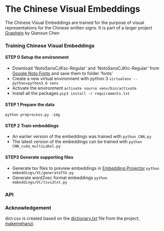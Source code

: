 # The Chinese Visual Embeddings
The Chinese Visual Embeddings are trained for the purpose of visual representations for the Chinese written signs.
It is part of a larger project [Graphein](https://chenqianxun.com/graphein/index.html) by Qianxun Chen

### Training Chinese Visual Embeddings

#### STEP 0 Setup the environment

- Download 'NotoSansCJKsc-Regular' and 'NotoSansCJKtc-Regular' from [Google Noto Fonts](https://www.google.com/get/noto/) and save them to folder 'fonts'
- Create a new virtual environment with python 3 `virtualenv --python=python3.6 venv`
- Activate the environment `activate source venv/bin/activate`
- Install all the packages `pip3 install -r requirements.txt`

#### STEP 1 Prepare the data
`python preprocess.py -img`

#### STEP 2 Train embeddings
- An earlier version of the embeddings was trained with `python CNN.py`
- The latest version of the embeddings can be trained with `python CNN_cuda_multiLabel.py`

#### STEP3 Generate supporting files
- Generate tsv files to preview embeddings in [Embedding Projector](https://projector.tensorflow.org/) `python embeddings/VC/generateTSV.py`
- Generate word2vec format embeddings `python embeddings/VC/tsvs2txt.py`

### API


### Acknowledgement
dict.csv is created based on the [dictionary.txt](https://github.com/skishore/makemeahanzi/blob/master/dictionary.txt) file from the project, [makemehanzi](https://github.com/skishore/makemeahanzi).
